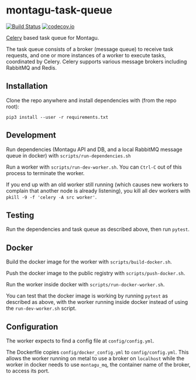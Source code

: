 # montagu-task-queue

[![Build Status](https://travis-ci.com/vimc/montagu-task-queue.svg?branch=master)](https://travis-ci.com/vimc/montagu-task-queue)
[![codecov.io](https://codecov.io/github/vimc/montagu-task-queue/coverage.svg?branch=master)](https://codecov.io/github/vimc/montagu-task-queue?branch=master)

[Celery](https://docs.celeryproject.org/en/stable/) based task queue for Montagu.

The task queue consists of a broker (message queue)  to receive task requests, and one or more instances of a worker to 
execute tasks, coordinated by Celery. Celery supports various message brokers including RabbitMQ and Redis.

## Installation

Clone the repo anywhere and install dependencies with (from the repo root):

```
pip3 install --user -r requirements.txt
```

## Development

Run dependencies (Montagu API and DB, and a local RabbitMQ message queue in docker) with `scripts/run-dependencies.sh`

Run a worker with `scripts/run-dev-worker.sh`. You can `Ctrl-C` out of this process to terminate the worker. 

If you end 
up with an old worker still running (which causes new workers to complain that another node is already listening), you
kill all dev workers with `pkill -9 -f 'celery -A src worker'`.

## Testing

Run the dependencies and task queue as described above, then run `pytest`.

## Docker

Build the docker image for the worker with `scripts/build-docker.sh`.

Push the docker image to the public registry with `scripts/push-docker.sh`.

Run the worker inside docker with `scripts/run-docker-worker.sh`.

You can test that the docker image is working by running `pytest` as described as above, with the worker running inside
docker instead of using the `run-dev-worker.sh` script.

## Configuration

The worker expects to find a config file at `config/config.yml`. 

The Dockerfile copies `config/docker_config.yml` to `config/config.yml`.
This allows the worker running on metal to use a broker on `localhost` while the worker in docker needs to use
`montagu_mq`, the container name of the broker, to access its port. 